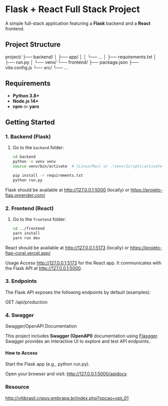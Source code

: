 # Flask + React Full Stack Project

A simple full-stack application featuring a **Flask** backend and a **React** frontend.

## Project Structure
project/ ├── backend/ │ ├── app/ │ │ └── ... │ ├── requirements.txt │ ├── run.py │ └── venv/ └── frontend/ ├── package.json ├── vite.config.js └── src/ └── ...

## Requirements

- **Python 3.8+**  
- **Node.js 14+**  
- **npm** or **yarn**

## Getting Started

### 1. Backend (Flask)

1. Go to the `backend` folder:
    ```bash
    cd backend
    python -m venv venv
    source venv/bin/activate  # (Linux/Mac) or .\venv\Scripts\activate (Windows)
    
    pip install -r requirements.txt
    python run.py
Flask should be available at http://127.0.0.1:5000 (locally) or https://projeto-fiap.onrender.com/

### 2. Frontend (React)

1. Go to the `frontend` folder:  
    ```bash
    cd ../frontend
    yarn install
    yarn run dev

React should be available at http://127.0.0.1:5173 (locally) or https://projeto-fiap-coral.vercel.app/

Usage
Access http://127.0.0.1:5173 for the React app.
It communicates with the Flask API at http://127.0.0.1:5000.

### 3. Endpoints

The Flask API exposes the following endpoints by default (examples):

GET /api/production

### 4. Swagger

Swagger/OpenAPI Documentation

This project includes **Swagger (OpenAPI)** documentation using [Flasgger](https://github.com/flasgger/flasgger). Swagger provides an interactive UI to explore and test API endpoints.

#### How to Access
Start the Flask app (e.g., python run.py).

Open your browser and visit:
http://127.0.0.1:5000/apidocs

### Resource 

http://vitibrasil.cnpuv.embrapa.br/index.php?opcao=opt_01